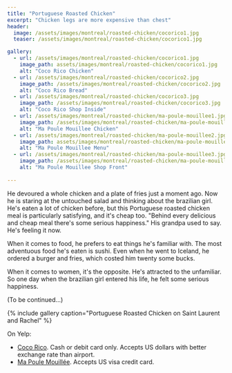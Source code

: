 ```yaml
---
title: "Portuguese Roasted Chicken"
excerpt: "Chicken legs are more expensive than chest"
header:
  image: /assets/images/montreal/roasted-chicken/cocorico1.jpg
  teaser: /assets/images/montreal/roasted-chicken/cocorico1.jpg

gallery:
  - url: /assets/images/montreal/roasted-chicken/cocorico1.jpg
    image_path: assets/images/montreal/roasted-chicken/cocorico1.jpg
    alt: "Coco Rico Chicken"
  - url: /assets/images/montreal/roasted-chicken/cocorico2.jpg
    image_path: /assets/images/montreal/roasted-chicken/cocorico2.jpg
    alt: "Coco Rico Bread"
  - url: /assets/images/montreal/roasted-chicken/cocorico3.jpg
    image_path: /assets/images/montreal/roasted-chicken/cocorico3.jpg
    alt: "Coco Rico Shop Inside"    
  - url: /assets/images/montreal/roasted-chicken/ma-poule-mouillee1.jpg
    image_path: /assets/images/montreal/roasted-chicken/ma-poule-mouillee1.jpg
    alt: "Ma Poule Mouillee Chicken"
  - url: /assets/images/montreal/roasted-chicken/ma-poule-mouillee2.jpg
    image_path: assets/images/montreal/roasted-chicken/ma-poule-mouillee2.jpg
    alt: "Ma Poule Mouillee Menu"
  - url: /assets/images/montreal/roasted-chicken/ma-poule-mouillee3.jpg
    image_path: /assets/images/montreal/roasted-chicken/ma-poule-mouillee3.jpg
    alt: "Ma Poule Mouillee Shop Front"
  
---
```


He devoured a whole chicken and a plate of fries just a moment ago. Now he is staring at the untouched salad and thinking about the brazilian girl. He's eaten a lot of chicken before, but this Portuguese roasted chicken meal is particularly satisfying, and it's cheap too. "Behind every delicious and cheap meal there's some serious happiness." His grandpa used to say. He's feeling it now. 

When it comes to food, he prefers to eat things he's familiar with. The most adventuous food he's eaten is sushi. Even when he went to Iceland, he ordered a burger and fries, which costed him twenty some bucks. 

When it comes to women, it's the opposite. He's attracted to the unfamiliar. So one day when the brazilian girl entered his life, he felt some serious happiness. 

(To be continued...)

{% include gallery caption="Portuguese Roasted Chicken on Saint Laurent and Rachel" %}


On Yelp:

* [Coco Rico](https://www.yelp.com/biz/coco-rico-montréal-3?osq=Portuguese+Chicken). Cash or debit card only. Accepts US dollars with better exchange rate than airport. 
* [Ma Poule Mouillée](https://www.yelp.com/biz/ma-poule-mouillée-montréal). Accepts US visa credit card. 


